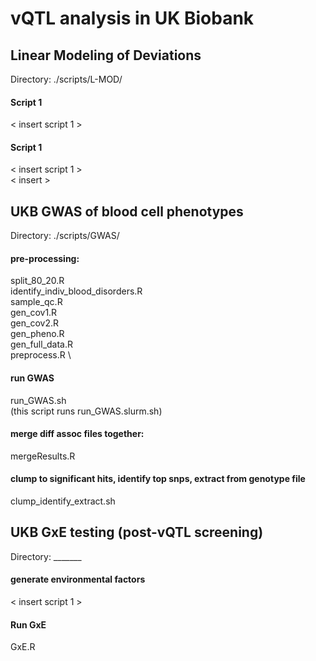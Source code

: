 # vQTL analysis in UK Biobank

## Linear Modeling of Deviations
Directory: ./scripts/L-MOD/


#### Script 1
< insert script 1 >

#### Script 1
< insert script 1 > \
< insert >



## UKB GWAS of blood cell phenotypes
Directory: ./scripts/GWAS/


#### pre-processing:
split_80_20.R \
identify_indiv_blood_disorders.R \
sample_qc.R \
gen_cov1.R \
gen_cov2.R \
gen_pheno.R \
gen_full_data.R \
preprocess.R \

#### run GWAS
run_GWAS.sh \
(this script runs run_GWAS.slurm.sh)

#### merge diff assoc files together:
mergeResults.R

#### clump to significant hits, identify top snps, extract from genotype file
clump_identify_extract.sh



## UKB GxE testing (post-vQTL screening)
Directory: _______


#### generate environmental factors
< insert script 1 >

#### Run GxE
GxE.R


